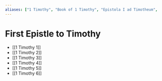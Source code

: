 ```yaml
---
aliases: ["1 Timothy", "Book of 1 Timothy", "Epistola I ad Timotheum", "First Epistle of St. Paul to Timothy", "First Epistle to Timothy", "First Letter of Paul to Timothy", "First Timothy", "Πρὸς Τιμόθεον Αʹ"]
---
```



# First Epistle to Timothy
- [[1 Timothy 1]]
- [[1 Timothy 2]]
- [[1 Timothy 3]]
- [[1 Timothy 4]]
- [[1 Timothy 5]]
- [[1 Timothy 6]]

